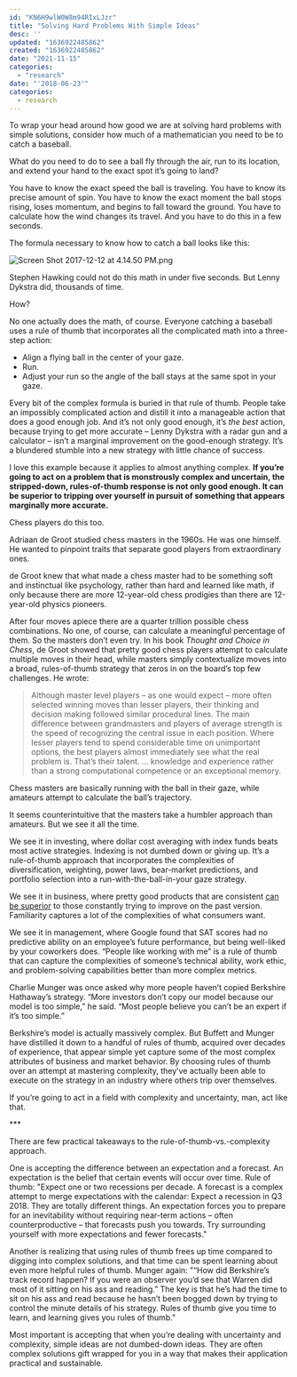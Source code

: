 ```yaml
---
id: "KN6H9wlW0W8m94RIxLJzr"
title: "Solving Hard Problems With Simple Ideas"
desc: ''
updated: "1636922485862"
created: "1636922485862"
date: "2021-11-15"
categories: 
  - "research"
date: "'2018-06-23'"
categories:
  - research
---
```


To wrap your head around how good we are at solving hard problems with simple solutions, consider how much of a mathematician you need to be to catch a baseball.

What do you need to do to see a ball fly through the air, run to its location, and extend your hand to the exact spot it’s going to land?

You have to know the exact speed the ball is traveling. You have to know its precise amount of spin. You have to know the exact moment the ball stops rising, loses momentum, and begins to fall toward the ground. You have to calculate how the wind changes its travel. And you have to do this in a few seconds.

The formula necessary to know how to catch a ball looks like this:

![Screen Shot 2017-12-12 at 4.14.50 PM.png](images/Screen%20Shot%202017-12-12%20at%204.14.50%20PM.png)

Stephen Hawking could not do this math in under five seconds. But Lenny Dykstra did, thousands of time.

How?

No one actually does the math, of course. Everyone catching a baseball uses a rule of thumb that incorporates all the complicated math into a three-step action:

- Align a flying ball in the center of your gaze.
- Run.
- Adjust your run so the angle of the ball stays at the same spot in your gaze.

Every bit of the complex formula is buried in that rule of thumb. People take an impossibly complicated action and distill it into a manageable action that does a good enough job. And it’s not only good enough, it’s _the best_ action, because trying to get more accurate – Lenny Dykstra with a radar gun and a calculator – isn’t a marginal improvement on the good-enough strategy. It’s a blundered stumble into a new strategy with little chance of success.

I love this example because it applies to almost anything complex. **If you’re going to act on a problem that is monstrously complex and uncertain, the stripped-down, rules-of-thumb response is not only good enough. It can be superior to tripping over yourself in pursuit of something that appears marginally more accurate.**

Chess players do this too.

Adriaan de Groot studied chess masters in the 1960s. He was one himself. He wanted to pinpoint traits that separate good players from extraordinary ones.

de Groot knew that what made a chess master had to be something soft and instinctual like psychology, rather than hard and learned like math, if only because there are more 12-year-old chess prodigies than there are 12-year-old physics pioneers.

After four moves apiece there are a quarter trillion possible chess combinations. No one, of course, can calculate a meaningful percentage of them. So the masters don’t even try. In his book _Thought and Choice in Chess_, de Groot showed that pretty good chess players attempt to calculate multiple moves in their head, while masters simply contextualize moves into a broad, rules-of-thumb strategy that zeros in on the board’s top few challenges. He wrote:

> Although master level players – as one would expect – more often selected winning moves than lesser players, their thinking and decision making followed similar procedural lines. The main difference between grandmasters and players of average strength is the speed of recognizing the central issue in each position. Where lesser players tend to spend considerable time on unimportant options, the best players almost immediately see what the real problem is. That’s their talent. … knowledge and experience rather than a strong computational competence or an exceptional memory.

Chess masters are basically running with the ball in their gaze, while amateurs attempt to calculate the ball’s trajectory.

It seems counterintuitive that the masters take a humbler approach than amateurs. But we see it all the time.

We see it in investing, where dollar cost averaging with index funds beats most active strategies. Indexing is not dumbed down or giving up. It’s a rule-of-thumb approach that incorporates the complexities of diversification, weighting, power laws, bear-market predictions, and portfolio selection into a run-with-the-ball-in-your gaze strategy.

We see it in business, where pretty good products that are consistent [can be superior](http://www.collaborativefund.com/blog/the-making-of-a-brand/) to those constantly trying to improve on the past version. Familiarity captures a lot of the complexities of what consumers want.

We see it in management, where Google found that SAT scores had no predictive ability on an employee’s future performance, but being well-liked by your coworkers does. “People like working with me” is a rule of thumb that can capture the complexities of someone’s technical ability, work ethic, and problem-solving capabilities better than more complex metrics.

Charlie Munger was once asked why more people haven’t copied Berkshire Hathaway’s strategy. “More investors don’t copy our model because our model is too simple,” he said. “Most people believe you can’t be an expert if it’s too simple.”

Berkshire’s model is actually massively complex. But Buffett and Munger have distilled it down to a handful of rules of thumb, acquired over decades of experience, that appear simple yet capture some of the most complex attributes of business and market behavior. By choosing rules of thumb over an attempt at mastering complexity, they’ve actually been able to execute on the strategy in an industry where others trip over themselves.

If you’re going to act in a field with complexity and uncertainty, man, act like that.

\*\*\*

There are few practical takeaways to the rule-of-thumb-vs.-complexity approach.

One is accepting the difference between an expectation and a forecast. An expectation is the belief that certain events will occur over time. Rule of thumb: "Expect one or two recessions per decade. A forecast is a complex attempt to merge expectations with the calendar: Expect a recession in Q3 2018. They are totally different things. An expectation forces you to prepare for an inevitability without requiring near-term actions – often counterproductive – that forecasts push you towards. Try surrounding yourself with more expectations and fewer forecasts."

Another is realizing that using rules of thumb frees up time compared to digging into complex solutions, and that time can be spent learning about even more helpful rules of thumb. Munger again: "“How did Berkshire’s track record happen? If you were an observer you’d see that Warren did most of it sitting on his ass and reading.” The key is that he’s had the time to sit on his ass and read because he hasn’t been bogged down by trying to control the minute details of his strategy. Rules of thumb give you time to learn, and learning gives you rules of thumb."

Most important is accepting that when you’re dealing with uncertainty and complexity, simple ideas are not dumbed-down ideas. They are often complex solutions gift wrapped for you in a way that makes their application practical and sustainable.
